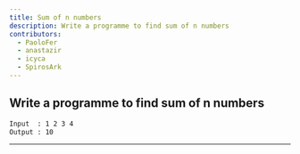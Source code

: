 ```yaml
---
title: Sum of n numbers
description: Write a programme to find sum of n numbers
contributors:
  - PaoloFer
  - anastazir
  - icyca
  - SpirosArk
---
```


## Write a programme to find sum of n numbers

```txt
Input  : 1 2 3 4
Output : 10
```

---

